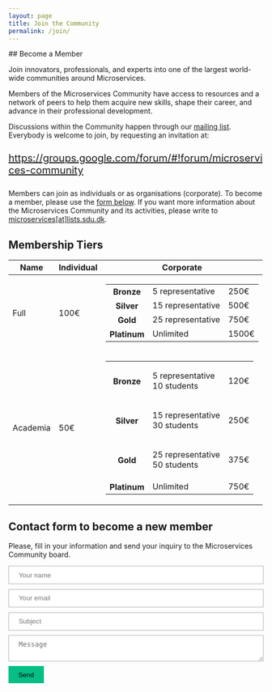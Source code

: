 ```yaml
---
layout: page
title: Join the Community
permalink: /join/
---
```


<section style="margin-bottom: 50px;">
<div class="container">
<div class="row">
<div class="col-xs-12" markdown="1">

<div class="section-title" markdown="1">
## Become a Member
</div>

Join innovators, professionals, and experts into one of the largest world-wide communities around Microservices.

Members of the Microservices Community have access to resources and a network of peers to help them acquire new skills, shape their career, and advance in their professional development.

Discussions within the Community happen through our [mailing list](https://groups.google.com/forum/#!forum/microservices-community). Everybody is welcome to join, by requesting an invitation at: 

<div class="text-center" style="font-size:20px;margin-bottom:25px;margin-top:25px;">
<a href="https://groups.google.com/forum/#!forum/microservices-community">https://groups.google.com/forum/#!forum/microservices-community</a></div>

Members can join as individuals or as organisations (corporate).
To become a member, please use the [form below](#join-form).
If you want more information about the Microservices Community and its activities, please write to <u>microservices[at]lists.sdu.dk</u>.

## Membership Tiers

<style>
.table-borderless > tbody > tr > td,
.table-borderless > tbody > tr > th,
.table-borderless > tfoot > tr > td,
.table-borderless > tfoot > tr > th,
.table-borderless > thead > tr > td,
.table-borderless > thead > tr > th {
    border: none;
}
</style>

<table class="table">
  <thead>
    <tr>
      <th scope="col">Name</th>
      <th scope="col">Individual</th>
      <th scope="col">Corporate</th>
    </tr>
  </thead>
  <tbody>
    <tr>
      <td scope="row" >Full</td>
      <td>100€</td>
      <td>
        <table class="table table-borderless">
          <tbody>
            <tr>
              <th>Bronze</th>
              <td>5 representative</td>
              <td>250€</td>
            </tr>
            <tr>
              <th>Silver</th>
              <td>15 representative</td>
              <td>500€</td>
            </tr>
            <tr>
              <th>Gold</th>
              <td>25 representative</td>
              <td>750€</td>
            </tr>
            <tr>
              <th>Platinum</th>
              <td>Unlimited</td>
              <td>1500€</td>
            </tr>
          </tbody>
        </table>
    </td>
    </tr>
    <tr>
      <td scope="row" >Academia</td>
      <td>50€</td>
      <td>
        <table class="table table-borderless">
          <tbody>
            <tr>
              <th>Bronze</th>
              <td>
              <ul style="list-style-type: none;padding-left:0px;">
                <li>5 representative</li>
                <li>10 students</li>
              </ul> 
              </td>
              <td>120€</td>
            </tr>
            <tr>
              <th>Silver</th>
              <td>
              <ul style="list-style-type: none;padding-left:0px;">
                <li>15 representative</li>
                <li>30 students</li>
              </ul> 
              </td>
              <td>250€</td>
            </tr>
            <tr>
              <th>Gold</th>
              <td>
              <ul style="list-style-type: none;padding-left:0px;">
                <li>25 representative</li>
                <li>50 students</li>
              </ul>
              </td>
              <td>375€</td>
            </tr>
            <tr>
              <th>Platinum</th>
              <td>Unlimited</td>
              <td>750€</td>
            </tr>
          </tbody>
        </table>
    </td>
    </tr>
  </tbody>
</table>

<style>
button, .button, input[type="text"], input[type="email"], input[type="search"], input[type="submit"], textarea {
    padding: .6rem 1.2rem;
    margin-bottom: .6rem;
    transition: color .1s, background-color .1s, border .1s;
    line-height: inherit;
    border: none;
    box-shadow: none;
    border-radius: 0;
    -webkit-appearance: none;
}

input[type="text"], input[type="email"], input[type="search"], textarea {
    width: 100%;
    border: 1px solid #b3b3b3;
}

input[type="submit"], button, .button {
    cursor: pointer;
    display: inline-block;
    background: #05bf85;
    position: relative;
    transition: box-shadow .1s;
    will-change: box-shadow;
    box-shadow: inset 0 0 0 2rem transparent;
}
</style>


## Contact form to become a new member
Please, fill in your information and send your inquiry to the Microservices Community board.

<div id="join-form">
  <form action="https://formspree.io/join@microservices.community" method="POST">
    <input type="text" name="name" placeholder="Your name">
    <input type="email" name="_replyto" placeholder="Your email">
    <input type="text" name="subject" placeholder="Subject">
    <textarea name="message" placeholder="Message"></textarea>
    <input type="submit" value="Send">
  </form>
</div>

</div>
</div>
</div>
</section>